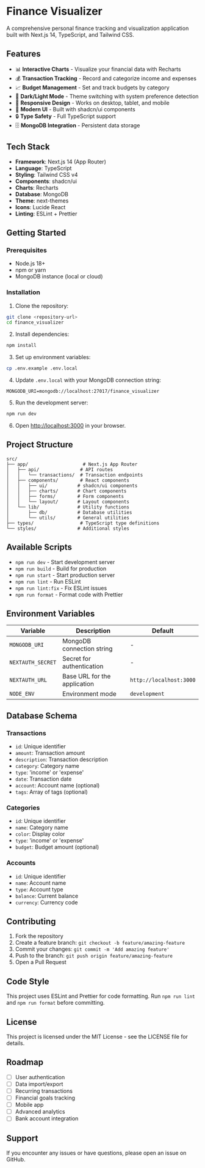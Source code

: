 # Finance Visualizer

A comprehensive personal finance tracking and visualization application built with Next.js 14, TypeScript, and Tailwind CSS.

## Features

- 📊 **Interactive Charts** - Visualize your financial data with Recharts
- 💰 **Transaction Tracking** - Record and categorize income and expenses
- 📈 **Budget Management** - Set and track budgets by category
- 🌙 **Dark/Light Mode** - Theme switching with system preference detection
- 📱 **Responsive Design** - Works on desktop, tablet, and mobile
- 🎨 **Modern UI** - Built with shadcn/ui components
- 🔒 **Type Safety** - Full TypeScript support
- 🗄️ **MongoDB Integration** - Persistent data storage

## Tech Stack

- **Framework**: Next.js 14 (App Router)
- **Language**: TypeScript
- **Styling**: Tailwind CSS v4
- **Components**: shadcn/ui
- **Charts**: Recharts
- **Database**: MongoDB
- **Theme**: next-themes
- **Icons**: Lucide React
- **Linting**: ESLint + Prettier

## Getting Started

### Prerequisites

- Node.js 18+ 
- npm or yarn
- MongoDB instance (local or cloud)

### Installation

1. Clone the repository:
```bash
git clone <repository-url>
cd finance_visualizer
```

2. Install dependencies:
```bash
npm install
```

3. Set up environment variables:
```bash
cp .env.example .env.local
```

4. Update `.env.local` with your MongoDB connection string:
```
MONGODB_URI=mongodb://localhost:27017/finance_visualizer
```

5. Run the development server:
```bash
npm run dev
```

6. Open [http://localhost:3000](http://localhost:3000) in your browser.

## Project Structure

```
src/
├── app/                    # Next.js App Router
│   ├── api/               # API routes
│   │   └── transactions/  # Transaction endpoints
│   ├── components/        # React components
│   │   ├── ui/           # shadcn/ui components
│   │   ├── charts/       # Chart components
│   │   ├── forms/        # Form components
│   │   └── layout/       # Layout components
│   └── lib/              # Utility functions
│       ├── db/           # Database utilities
│       └── utils/        # General utilities
├── types/                 # TypeScript type definitions
└── styles/               # Additional styles
```

## Available Scripts

- `npm run dev` - Start development server
- `npm run build` - Build for production
- `npm run start` - Start production server
- `npm run lint` - Run ESLint
- `npm run lint:fix` - Fix ESLint issues
- `npm run format` - Format code with Prettier

## Environment Variables

| Variable | Description | Default |
|----------|-------------|---------|
| `MONGODB_URI` | MongoDB connection string | - |
| `NEXTAUTH_SECRET` | Secret for authentication | - |
| `NEXTAUTH_URL` | Base URL for the application | `http://localhost:3000` |
| `NODE_ENV` | Environment mode | `development` |

## Database Schema

### Transactions
- `id`: Unique identifier
- `amount`: Transaction amount
- `description`: Transaction description
- `category`: Category name
- `type`: 'income' or 'expense'
- `date`: Transaction date
- `account`: Account name (optional)
- `tags`: Array of tags (optional)

### Categories
- `id`: Unique identifier
- `name`: Category name
- `color`: Display color
- `type`: 'income' or 'expense'
- `budget`: Budget amount (optional)

### Accounts
- `id`: Unique identifier
- `name`: Account name
- `type`: Account type
- `balance`: Current balance
- `currency`: Currency code

## Contributing

1. Fork the repository
2. Create a feature branch: `git checkout -b feature/amazing-feature`
3. Commit your changes: `git commit -m 'Add amazing feature'`
4. Push to the branch: `git push origin feature/amazing-feature`
5. Open a Pull Request

## Code Style

This project uses ESLint and Prettier for code formatting. Run `npm run lint` and `npm run format` before committing.

## License

This project is licensed under the MIT License - see the LICENSE file for details.

## Roadmap

- [ ] User authentication
- [ ] Data import/export
- [ ] Recurring transactions
- [ ] Financial goals tracking
- [ ] Mobile app
- [ ] Advanced analytics
- [ ] Bank account integration

## Support

If you encounter any issues or have questions, please open an issue on GitHub.
